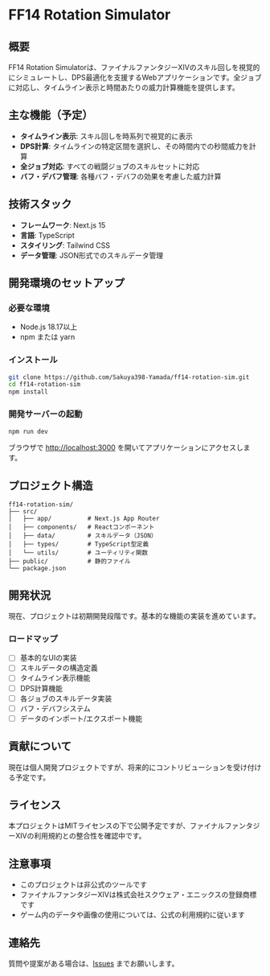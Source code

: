 # FF14 Rotation Simulator

## 概要

FF14 Rotation Simulatorは、ファイナルファンタジーXIVのスキル回しを視覚的にシミュレートし、DPS最適化を支援するWebアプリケーションです。全ジョブに対応し、タイムライン表示と時間あたりの威力計算機能を提供します。

## 主な機能（予定）

- **タイムライン表示**: スキル回しを時系列で視覚的に表示
- **DPS計算**: タイムラインの特定区間を選択し、その時間内での秒間威力を計算
- **全ジョブ対応**: すべての戦闘ジョブのスキルセットに対応
- **バフ・デバフ管理**: 各種バフ・デバフの効果を考慮した威力計算

## 技術スタック

- **フレームワーク**: Next.js 15
- **言語**: TypeScript
- **スタイリング**: Tailwind CSS
- **データ管理**: JSON形式でのスキルデータ管理

## 開発環境のセットアップ

### 必要な環境

- Node.js 18.17以上
- npm または yarn

### インストール

```bash
git clone https://github.com/Sakuya398-Yamada/ff14-rotation-sim.git
cd ff14-rotation-sim
npm install
```

### 開発サーバーの起動

```bash
npm run dev
```

ブラウザで [http://localhost:3000](http://localhost:3000) を開いてアプリケーションにアクセスします。

## プロジェクト構造

```
ff14-rotation-sim/
├── src/
│   ├── app/          # Next.js App Router
│   ├── components/   # Reactコンポーネント
│   ├── data/         # スキルデータ（JSON）
│   ├── types/        # TypeScript型定義
│   └── utils/        # ユーティリティ関数
├── public/           # 静的ファイル
└── package.json
```

## 開発状況

現在、プロジェクトは初期開発段階です。基本的な機能の実装を進めています。

### ロードマップ

- [ ] 基本的なUIの実装
- [ ] スキルデータの構造定義
- [ ] タイムライン表示機能
- [ ] DPS計算機能
- [ ] 各ジョブのスキルデータ実装
- [ ] バフ・デバフシステム
- [ ] データのインポート/エクスポート機能

## 貢献について

現在は個人開発プロジェクトですが、将来的にコントリビューションを受け付ける予定です。

## ライセンス

本プロジェクトはMITライセンスの下で公開予定ですが、ファイナルファンタジーXIVの利用規約との整合性を確認中です。

## 注意事項

- このプロジェクトは非公式のツールです
- ファイナルファンタジーXIVは株式会社スクウェア・エニックスの登録商標です
- ゲーム内のデータや画像の使用については、公式の利用規約に従います

## 連絡先

質問や提案がある場合は、[Issues](https://github.com/Sakuya398-Yamada/ff14-rotation-sim/issues) までお願いします。